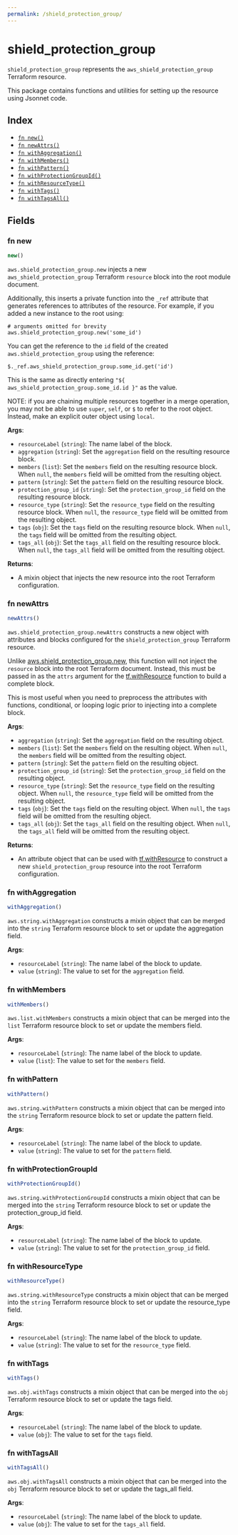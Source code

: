 ```yaml
---
permalink: /shield_protection_group/
---
```


# shield_protection_group

`shield_protection_group` represents the `aws_shield_protection_group` Terraform resource.



This package contains functions and utilities for setting up the resource using Jsonnet code.


## Index

* [`fn new()`](#fn-new)
* [`fn newAttrs()`](#fn-newattrs)
* [`fn withAggregation()`](#fn-withaggregation)
* [`fn withMembers()`](#fn-withmembers)
* [`fn withPattern()`](#fn-withpattern)
* [`fn withProtectionGroupId()`](#fn-withprotectiongroupid)
* [`fn withResourceType()`](#fn-withresourcetype)
* [`fn withTags()`](#fn-withtags)
* [`fn withTagsAll()`](#fn-withtagsall)

## Fields

### fn new

```ts
new()
```


`aws.shield_protection_group.new` injects a new `aws_shield_protection_group` Terraform `resource`
block into the root module document.

Additionally, this inserts a private function into the `_ref` attribute that generates references to attributes of the
resource. For example, if you added a new instance to the root using:

    # arguments omitted for brevity
    aws.shield_protection_group.new('some_id')

You can get the reference to the `id` field of the created `aws.shield_protection_group` using the reference:

    $._ref.aws_shield_protection_group.some_id.get('id')

This is the same as directly entering `"${ aws_shield_protection_group.some_id.id }"` as the value.

NOTE: if you are chaining multiple resources together in a merge operation, you may not be able to use `super`, `self`,
or `$` to refer to the root object. Instead, make an explicit outer object using `local`.

**Args**:
  - `resourceLabel` (`string`): The name label of the block.
  - `aggregation` (`string`): Set the `aggregation` field on the resulting resource block.
  - `members` (`list`): Set the `members` field on the resulting resource block. When `null`, the `members` field will be omitted from the resulting object.
  - `pattern` (`string`): Set the `pattern` field on the resulting resource block.
  - `protection_group_id` (`string`): Set the `protection_group_id` field on the resulting resource block.
  - `resource_type` (`string`): Set the `resource_type` field on the resulting resource block. When `null`, the `resource_type` field will be omitted from the resulting object.
  - `tags` (`obj`): Set the `tags` field on the resulting resource block. When `null`, the `tags` field will be omitted from the resulting object.
  - `tags_all` (`obj`): Set the `tags_all` field on the resulting resource block. When `null`, the `tags_all` field will be omitted from the resulting object.

**Returns**:
- A mixin object that injects the new resource into the root Terraform configuration.


### fn newAttrs

```ts
newAttrs()
```


`aws.shield_protection_group.newAttrs` constructs a new object with attributes and blocks configured for the `shield_protection_group`
Terraform resource.

Unlike [aws.shield_protection_group.new](#fn-new), this function will not inject the `resource`
block into the root Terraform document. Instead, this must be passed in as the `attrs` argument for the
[tf.withResource](https://github.com/tf-libsonnet/core/tree/main/docs#fn-withresource) function to build a complete block.

This is most useful when you need to preprocess the attributes with functions, conditional, or looping logic prior to
injecting into a complete block.

**Args**:
  - `aggregation` (`string`): Set the `aggregation` field on the resulting object.
  - `members` (`list`): Set the `members` field on the resulting object. When `null`, the `members` field will be omitted from the resulting object.
  - `pattern` (`string`): Set the `pattern` field on the resulting object.
  - `protection_group_id` (`string`): Set the `protection_group_id` field on the resulting object.
  - `resource_type` (`string`): Set the `resource_type` field on the resulting object. When `null`, the `resource_type` field will be omitted from the resulting object.
  - `tags` (`obj`): Set the `tags` field on the resulting object. When `null`, the `tags` field will be omitted from the resulting object.
  - `tags_all` (`obj`): Set the `tags_all` field on the resulting object. When `null`, the `tags_all` field will be omitted from the resulting object.

**Returns**:
  - An attribute object that can be used with [tf.withResource](https://github.com/tf-libsonnet/core/tree/main/docs#fn-withresource) to construct a new `shield_protection_group` resource into the root Terraform configuration.


### fn withAggregation

```ts
withAggregation()
```

`aws.string.withAggregation` constructs a mixin object that can be merged into the `string`
Terraform resource block to set or update the aggregation field.



**Args**:
  - `resourceLabel` (`string`): The name label of the block to update.
  - `value` (`string`): The value to set for the `aggregation` field.


### fn withMembers

```ts
withMembers()
```

`aws.list.withMembers` constructs a mixin object that can be merged into the `list`
Terraform resource block to set or update the members field.



**Args**:
  - `resourceLabel` (`string`): The name label of the block to update.
  - `value` (`list`): The value to set for the `members` field.


### fn withPattern

```ts
withPattern()
```

`aws.string.withPattern` constructs a mixin object that can be merged into the `string`
Terraform resource block to set or update the pattern field.



**Args**:
  - `resourceLabel` (`string`): The name label of the block to update.
  - `value` (`string`): The value to set for the `pattern` field.


### fn withProtectionGroupId

```ts
withProtectionGroupId()
```

`aws.string.withProtectionGroupId` constructs a mixin object that can be merged into the `string`
Terraform resource block to set or update the protection_group_id field.



**Args**:
  - `resourceLabel` (`string`): The name label of the block to update.
  - `value` (`string`): The value to set for the `protection_group_id` field.


### fn withResourceType

```ts
withResourceType()
```

`aws.string.withResourceType` constructs a mixin object that can be merged into the `string`
Terraform resource block to set or update the resource_type field.



**Args**:
  - `resourceLabel` (`string`): The name label of the block to update.
  - `value` (`string`): The value to set for the `resource_type` field.


### fn withTags

```ts
withTags()
```

`aws.obj.withTags` constructs a mixin object that can be merged into the `obj`
Terraform resource block to set or update the tags field.



**Args**:
  - `resourceLabel` (`string`): The name label of the block to update.
  - `value` (`obj`): The value to set for the `tags` field.


### fn withTagsAll

```ts
withTagsAll()
```

`aws.obj.withTagsAll` constructs a mixin object that can be merged into the `obj`
Terraform resource block to set or update the tags_all field.



**Args**:
  - `resourceLabel` (`string`): The name label of the block to update.
  - `value` (`obj`): The value to set for the `tags_all` field.
